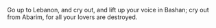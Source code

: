Go up to Lebanon, and cry out, and lift up your voice in Bashan; cry out from Abarim, for all your lovers are destroyed.
